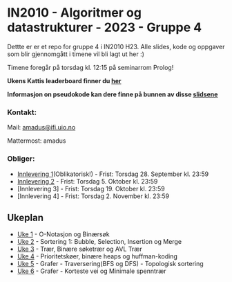 # IN2010 - Algoritmer og datastrukturer - 2023 - Gruppe 4

Dettte er er et repo for gruppe 4 i IN2010 H23. Alle slides, kode og oppgaver som blir gjennomgått i timene vil bli lagt ut her :)

Timene foregår på torsdag kl. 12:15 på seminarrom Prolog! 

**Ukens Kattis leaderboard finner du [her](https://open.kattis.com/contests/avnmke)**

**Informasjon on pseudokode kan dere finne på bunnen av disse [slidsene](https://www.uio.no/studier/emner/matnat/ifi/IN2010/h21/slides/uke-40.pdf)**

### Kontakt:

Mail: amadus@ifi.uio.no

Mattermost: amadus



### Obliger:

* [Innlevering 1](https://www.uio.no/studier/emner/matnat/ifi/IN2010/h23/innleveringer/innlevering1.pdf)(Oblikatorisk!) - Frist: Torsdag 28. September kl. 23:59
* [Innlevering 2](https://www.uio.no/studier/emner/matnat/ifi/IN2010/h23/innleveringer/innlevering2.pdf) - Frist: Torsdag 5. Oktober kl. 23:59
* [Innlevering 3] - Frist: Torsdag 19. Oktober kl. 23:59
* [Innlevering 4] - Frist: Torsdag 2. November kl. 23:59


## Ukeplan
* [Uke 1](https://github.com/amaduswaray/IN2010-Gruppe-4/tree/main/Uke%201) - O-Notasjon og Binærsøk
* [Uke 2](https://github.com/amaduswaray/IN2010-Gruppe-4/tree/main/Uke%202) - Sortering 1: Bubble, Selection, Insertion og Merge
* [Uke 3](https://github.com/amaduswaray/IN2010-Gruppe-4/tree/main/Uke%203) - Trær, Binære søketrær og AVL Trær
* [Uke 4](https://github.com/amaduswaray/IN2010-Gruppe-4/tree/main/Uke%204) - Prioritetskøer, binære heaps og huffman-koding
* [Uke 5](https://github.com/amaduswaray/IN2010-Gruppe-4/tree/main/Uke%205) - Grafer - Traversering(BFS og DFS) - Topologisk sortering
* [Uke 6](https://github.com/amaduswaray/IN2010-Gruppe-4/tree/main/Uke%206) - Grafer - Korteste vei og Minimale spenntrær
